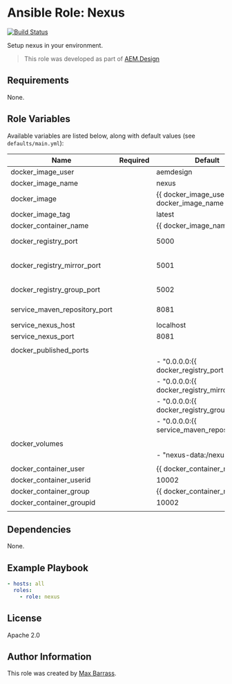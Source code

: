 # Ansible Role: Nexus

[![Build Status](https://travis-ci.org/aem-design/ansible-role-nexus.svg?branch=master)](https://travis-ci.org/aem-design/ansible-role-nexus)

Setup nexus in your environment.
> This role was developed as part of
> [AEM.Design](http://aem.design/)

## Requirements

None.

## Role Variables

Available variables are listed below, along with default values (see `defaults/main.yml`):

| Name                          	| Required 	| Default                                                                    	| Notes                            	|
|-------------------------------	|----------	|----------------------------------------------------------------------------	|----------------------------------	|
| docker_image_user             	|          	| aemdesign                                                                  	|                                  	|
| docker_image_name             	|          	| nexus                                                                      	|                                  	|
| docker_image                  	|          	| {{ docker_image_user }}/{{ docker_image_name }}                            	|                                  	|
| docker_image_tag              	|          	| latest                                                                     	|                                  	|
| docker_container_name         	|          	| {{ docker_image_name }}                                                    	|                                  	|
| docker_registry_port          	|          	| 5000                                                                       	| port for storing images          	|
| docker_registry_mirror_port   	|          	| 5001                                                                       	| port for to mirror pull requests 	|
| docker_registry_group_port    	|          	| 5002                                                                       	| port for combined port           	|
| service_maven_repository_port 	|          	| 8081                                                                       	| port for maven repository        	|
| service_nexus_host         	|          	| localhost                                                                  	|                                  	|
| service_nexus_port            	|          	| 8081                                                                       	|                                  	|
|                               	|          	|                                                                            	|                                  	|
| docker_published_ports        	|          	|                                                                            	|                                  	|
|                               	|          	| - "0.0.0.0:{{ docker_registry_port | default('5000') }}:5000/tcp"          	|                                  	|
|                               	|          	| - "0.0.0.0:{{ docker_registry_mirror_port | default('5001') }}:5001/tcp"   	|                                  	|
|                               	|          	| - "0.0.0.0:{{ docker_registry_group_port | default('5002') }}:5002/tcp"    	|                                  	|
|                               	|          	| - "0.0.0.0:{{ service_maven_repository_port | default('8081') }}:8080/tcp" 	|                                  	|
|                               	|          	|                                                                            	|                                  	|
| docker_volumes                	|          	|                                                                            	|                                  	|
|                               	|          	| - "nexus-data:/nexus-data:z"                                               	|                                  	|
|                               	|          	|                                                                            	|                                  	|
| docker_container_user         	|          	| {{ docker_container_name }}                                                	|                                  	|
| docker_container_userid       	|          	| 10002                                                                      	|                                  	|
| docker_container_group        	|          	| {{ docker_container_name }}                                                	|                                  	|
| docker_container_groupid      	|          	| 10002                                                                      	|                                  	|
|                               	|          	|                                                                            	|                                  	|

## Dependencies

None.

## Example Playbook

```yaml
- hosts: all
  roles:
    - role: nexus    
```

## License

Apache 2.0

## Author Information

This role was created by [Max Barrass](https://aem.design/).